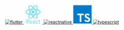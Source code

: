 <p align="left">
    <a href="https://flutter.dev" target="_blank" rel="noreferrer"> <img src="https://www.vectorlogo.zone/logos/flutterio/flutterio-icon.svg" alt="flutter" width="60" height="60" /> </a>
    <a href="https://reactjs.org/" target="_blank" rel="noreferrer"> <img src="https://raw.githubusercontent.com/devicons/devicon/master/icons/react/react-original-wordmark.svg" alt="react" width="60" height="60" /> </a>
    <a href="https://reactnative.dev/" target="_blank" rel="noreferrer"> <img src="https://reactnative.dev/img/header_logo.svg" alt="reactnative" width="60" height="60" /> </a>
    <a href="https://www.typescriptlang.org/" target="_blank" rel="noreferrer"> <img src="https://raw.githubusercontent.com/devicons/devicon/master/icons/typescript/typescript-original.svg" alt="typescript" width="60" height="60" /> </a>
    <a href="https://t.me/frontline_soldier" target="_blank" rel="noreferrer"> <img src="https://sun1-30.userapi.com/s/v1/ig2/yrxdI4qBRkDZnKA8ZbljK5LZwb5OQXKuGFBI3EkVJ7ErA-0AAjolP172KGJNknvZa-sCoS68W_WXaGbSzYjrLnfq.jpg?size=200x200&quality=95&crop=0,0,767,767&ava=1" alt="typescript" width="60" height="60" /> </a>
</p>
